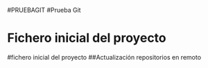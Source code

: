 #PRUEBAGIT
#Prueba Git
# Fichero inicial del proyecto
#fichero inicial del proyecto
##Actualización repositorios en remoto
